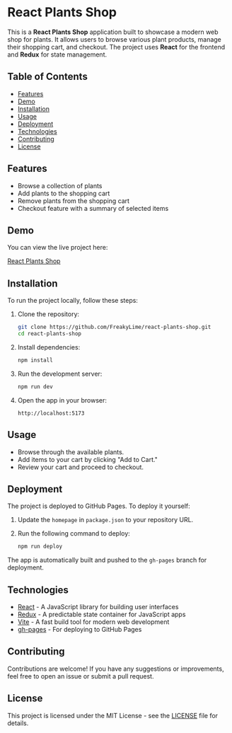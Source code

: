 
# React Plants Shop

This is a **React Plants Shop** application built to showcase a modern web shop for plants. It allows users to browse various plant products, manage their shopping cart, and checkout. The project uses **React** for the frontend and **Redux** for state management.

## Table of Contents

- [Features](#features)
- [Demo](#demo)
- [Installation](#installation)
- [Usage](#usage)
- [Deployment](#deployment)
- [Technologies](#technologies)
- [Contributing](#contributing)
- [License](#license)

## Features

- Browse a collection of plants
- Add plants to the shopping cart
- Remove plants from the shopping cart
- Checkout feature with a summary of selected items

## Demo

You can view the live project here:

[React Plants Shop](https://freakylime.github.io/react-plants-shop)

## Installation

To run the project locally, follow these steps:

1. Clone the repository:

   ```bash
   git clone https://github.com/FreakyLime/react-plants-shop.git
   cd react-plants-shop
   ```

2. Install dependencies:

   ```bash
   npm install
   ```

3. Run the development server:

   ```bash
   npm run dev
   ```

4. Open the app in your browser:

   ```
   http://localhost:5173
   ```

## Usage

- Browse through the available plants.
- Add items to your cart by clicking "Add to Cart."
- Review your cart and proceed to checkout.

## Deployment

The project is deployed to GitHub Pages. To deploy it yourself:

1. Update the `homepage` in `package.json` to your repository URL.
2. Run the following command to deploy:

   ```bash
   npm run deploy
   ```

The app is automatically built and pushed to the `gh-pages` branch for deployment.

## Technologies

- [React](https://reactjs.org/) - A JavaScript library for building user interfaces
- [Redux](https://redux.js.org/) - A predictable state container for JavaScript apps
- [Vite](https://vitejs.dev/) - A fast build tool for modern web development
- [gh-pages](https://www.npmjs.com/package/gh-pages) - For deploying to GitHub Pages

## Contributing

Contributions are welcome! If you have any suggestions or improvements, feel free to open an issue or submit a pull request.

## License

This project is licensed under the MIT License - see the [LICENSE](LICENSE) file for details.